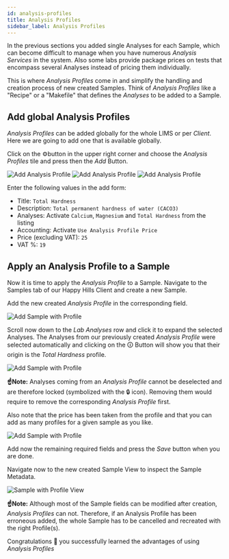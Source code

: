 ```yaml
---
id: analysis-profiles
title: Analysis Profiles
sidebar_label: Analysis Profiles
---
```


In the previous sections you added single Analyses for each Sample, which can
become difficult to manage when you have numerous *Analysis Services* in the
system. Also some labs provide package prices on tests that encompass several
Analyses instead of pricing them individually.

This is where *Analysis Profiles* come in and simplify the handling and creation
process of new created Samples. Think of *Analysis Profiles* like a "Recipe" or
a "Makefile" that defines the *Analyses* to be added to a Sample.

## Add global Analysis Profiles

*Analysis Profiles* can be added globally for the whole LIMS or per *Client*.
Here we are going to add one that is available globally.

Click on the ⚙️button in the upper right corner and choose the *Analysis Profiles*
tile and press then the *Add* Button.

![Add Analysis Profile](/screenshots/add_analysis_profile_screen_default.png "Add Analysis Profile")
![Add Analysis Profile](/screenshots/add_analysis_profile_screen_analyses.png "Add Analysis Profile")
![Add Analysis Profile](/screenshots/add_analysis_profile_screen_accounting.png "Add Analysis Profile")

Enter the following values in the add form:

- Title: `Total Hardness`
- Description: `Total permanent hardness of water (CACO3)`
- Analyses: Activate `Calcium`, `Magnesium` and `Total Hardness` from the listing
- Accounting: Activate `Use Analysis Profile Price`
- Price (excluding VAT): `25`
- VAT %: `19`


## Apply an Analysis Profile to a Sample

Now it is time to apply the *Analysis Profile* to a Sample. Navigate to
the Samples tab of our Happy Hills Client and create a new Sample.

Add the new created *Analysis Profile* in the corresponding field.

![Add Sample with Profile](/screenshots/add_sample_with_profile.png "Add Sample with Profile")

Scroll now down to the *Lab Analyses* row and click it to expand the selected
Analyses. The Analyses from our previously created *Analysis Profile* were
selected automatically and clicking on the 🛈 Button will show you that their
origin is the *Total Hardness* profile.

![Add Sample with Profile](/screenshots/add_sample_with_profile_analyses.png "Add Sample with Profile")

**☝️Note:**
Analyses coming from an *Analysis Profile* cannot be deselected and are
therefore locked (symbolized with the 🔒 icon).
Removing them would require to remove the corresponding *Analysis Profile* first.

Also note that the price has been taken from the profile and that you can add as
many profiles for a given sample as you like.

![Add Sample with Profile](/screenshots/add_sample_with_profile_price.png "Add Sample with Profile")

Add now the remaining required fields and press the *Save* button when you are
done.

Navigate now to the new created Sample View to inspect the Sample Metadata.

![Sample with Profile View](/screenshots/sample_with_profile_view.png "Sample with Profile View")

**☝️Note:**
Although most of the Sample fields can be modified after creation, *Analysis
Profiles* can not. Therefore, if an Analysis Profile has been erroneous added,
the whole Sample has to be cancelled and recreated with the right Profile(s).

Congratulations 🙌 you successfully learned the advantages of using *Analysis Profiles* 
